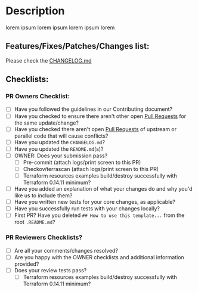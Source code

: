 # Description

lorem ipsum lorem ipsum lorem ipsum lorem

## Features/Fixes/Patches/Changes list:

Please check the [CHANGELOG.md](https://github.com/boldlink/terraform-aws-autoscaling/blob/main/CHANGELOG.md#)

## Checklists:
<!-- You can erase any parts of this template not applicable to your Pull Request. -->
### PR Owners Checklist:
* [ ] Have you followed the guidelines in our Contributing document?
* [ ] Have you checked to ensure there aren't other open [Pull Requests](../../../pulls) for the same update/change?
* [ ] Have you checked there aren't open [Pull Requests](../../../pulls) of upstream or parallel code that will cause conflicts?
* [ ] Have you updated the `CHANGELOG.md`?
* [ ] Have you updated the `README.md`(s)?
* [ ] OWNER: Does your submission pass?
    * [ ] Pre-commit (attach logs/print screen to this PR)
    * [ ] Checkov/terrascan (attach logs/print screen to this PR)
    * [ ] Terraform resources examples build/destroy successfully with Terraform 0.14.11 minimum?
* [ ] Have you added an explanation of what your changes do and why you'd like us to include them?
* [ ] Have you written new tests for your core changes, as applicable?
* [ ] Have you successfully run tests with your changes locally?
* [ ] First PR? Have you deleted `## How to use this template...` from the root `.README.md`?

### PR Reviewers Checklists?
* [ ] Are all your comments/changes resolved?
* [ ] Are you happy with the OWNER checklists and additional information provided?
* [ ] Does your review tests pass?
    * [ ] Terraform resources examples build/destroy successfully with Terraform 0.14.11 minimum?
